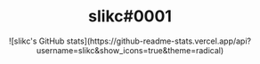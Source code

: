 <h1 align="center">
slikc#0001
</h1>

<div align="center">![slikc's GitHub stats](https://github-readme-stats.vercel.app/api?username=slikc&show_icons=true&theme=radical)</div>
